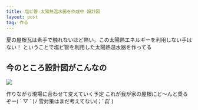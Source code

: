 ```yaml
---
title: 塩ビ管-太陽熱温水器を作成中 設計図
layout: post
tag: 作る
---
```



夏の屋根瓦は素手で触れないほど熱い。この太陽熱エネルギーを利用しない手はない！
ということで塩ビ管を利用した太陽熱温水器を作ってる


## 今のところ設計図がこんなの
<img src="http://farm8.staticflickr.com/7391/9481161129_cf639f06e6_b.jpg"/>


作りながら現場に合わせて変えていく予定 
これが我が家の屋根にど～んと乗るぞー( ´ ▽ ` )ﾉ
雪対策はまだ考えてない(；ﾟДﾟ)


　
